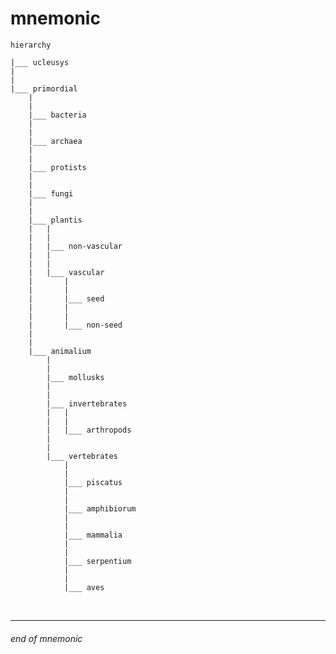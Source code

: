 # mnemonic

`hierarchy`
```
|___ ucleusys
|
|
|___ primordial
    |
    |
    |___ bacteria
    |
    |
    |___ archaea
    |
    |
    |___ protists
    |
    |
    |___ fungi
    |
    |
    |___ plantis
    |   |
    |   |
    |   |___ non-vascular
    |   |
    |   |
    |   |___ vascular
    |       |
    |       |
    |       |___ seed
    |       |
    |       |
    |       |___ non-seed
    |
    |
    |___ animalium
        |
        |
        |___ mollusks
        |
        |
        |___ invertebrates
        |   |
        |   |
        |   |___ arthropods
        |
        |
        |___ vertebrates
            |
            |
            |___ piscatus
            |
            |
            |___ amphibiorum
            |
            |
            |___ mammalia
            |
            |
            |___ serpentium
            |
            |
            |___ aves
```

<!-- ignotas species: -->
<!-- - spatium-<T> :: may or may not before/current/after primordial -->

<br>

---

###### end of mnemonic